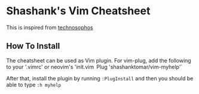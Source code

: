 # Shashank's Vim Cheatsheet

This is inspired from [technosophos](https://github.com/technosophos/vim-myhelp)

## How To Install
The cheatsheet can be used as Vim plugin. For vim-plug, add the following to your '.vimrc' or neovim's 'init.vim`
`Plug 'shashanktomar/vim-myhelp'`

After that, install the plugin by running `:PlugInstall` and then you should be able to type `:h myhelp`
